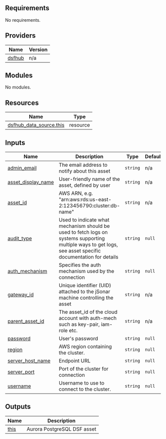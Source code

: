 <!-- BEGIN_TF_DOCS -->
## Requirements

No requirements.

## Providers

| Name | Version |
|------|---------|
| <a name="provider_dsfhub"></a> [dsfhub](#provider\_dsfhub) | n/a |

## Modules

No modules.

## Resources

| Name | Type |
|------|------|
| [dsfhub_data_source.this](https://registry.terraform.io/providers/imperva/dsfhub/latest/docs/resources/data_source) | resource |

## Inputs

| Name | Description | Type | Default | Required |
|------|-------------|------|---------|:--------:|
| <a name="input_admin_email"></a> [admin\_email](#input\_admin\_email) | The email address to notify about this asset | `string` | n/a | yes |
| <a name="input_asset_display_name"></a> [asset\_display\_name](#input\_asset\_display\_name) | User-friendly name of the asset, defined by user | `string` | n/a | yes |
| <a name="input_asset_id"></a> [asset\_id](#input\_asset\_id) | AWS ARN, e.g. "arn:aws:rds:us-east-2:123456790:cluster:db-name" | `string` | n/a | yes |
| <a name="input_audit_type"></a> [audit\_type](#input\_audit\_type) | Used to indicate what mechanism should be used to fetch logs on systems supporting multiple ways to get logs, see asset specific documentation for details | `string` | `null` | no |
| <a name="input_auth_mechanism"></a> [auth\_mechanism](#input\_auth\_mechanism) | Specifies the auth mechanism used by the connection | `string` | `null` | no |
| <a name="input_gateway_id"></a> [gateway\_id](#input\_gateway\_id) | Unique identifier (UID) attached to the jSonar machine controlling the asset | `string` | n/a | yes |
| <a name="input_parent_asset_id"></a> [parent\_asset\_id](#input\_parent\_asset\_id) | The asset\_id of the cloud account with auth-mech such as key-pair, iam-role etc. | `string` | n/a | yes |
| <a name="input_password"></a> [password](#input\_password) | User's password | `string` | `null` | no |
| <a name="input_region"></a> [region](#input\_region) | AWS region containing the cluster. | `string` | `null` | no |
| <a name="input_server_host_name"></a> [server\_host\_name](#input\_server\_host\_name) | Endpoint URL | `string` | `null` | no |
| <a name="input_server_port"></a> [server\_port](#input\_server\_port) | Port of the cluster for connection | `string` | `null` | no |
| <a name="input_username"></a> [username](#input\_username) | Username to use to connect to the cluster. | `string` | `null` | no |

## Outputs

| Name | Description |
|------|-------------|
| <a name="output_this"></a> [this](#output\_this) | Aurora PostgreSQL DSF asset |
<!-- END_TF_DOCS -->